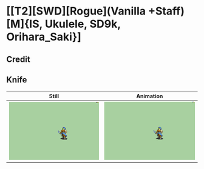 # [\[T2\]\[SWD\]\[Rogue\]\(Vanilla +Staff\)\[M\]{IS, Ukulele, SD9k, Orihara_Saki}]

## Credit


	
## Knife

| Still | Animation |
| :---: | :-------: |
| ![Knife still](./Knife_000.png) | ![Knife animation](./Knife.gif) |
